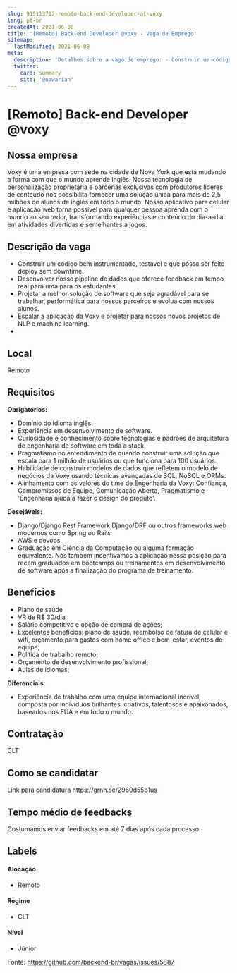 ```yaml
---
slug: 915113712-remoto-back-end-developer-at-voxy
lang: pt-br
createdAt: 2021-06-08
title: '[Remoto] Back-end Developer @voxy - Vaga de Emprego'
sitemap:
  lastModified: 2021-06-08
meta:
  description: 'Detalhes sobre a vaga de emprego: - Construir um código bem instrumentado, testável e que possa ser feito deploy sem downtime. - Desenvolver nosso pipeline de dados que oferece feedback em tempo real para uma para os estudantes. - Projetar a melhor solução de software que seja agradável para se trabalhar, performática para nossos parceiros e evolua com nossos alunos. - Escalar a aplicação da Voxy e projetar para nossos novos projetos de NLP e machine learning. -'
  twitter:
    card: summary
    site: '@nawarian'
---
```


# [Remoto] Back-end Developer @voxy

## Nossa empresa

Voxy é uma empresa com sede na cidade de Nova York que está mudando a forma com que o mundo aprende inglês. Nossa tecnologia de personalização proprietária e parcerias exclusivas com produtores líderes de conteúdo nos possibilita fornecer uma solução única para mais de 2,5 milhões de alunos de inglês em todo o mundo. Nosso aplicativo para celular e aplicação web torna possível para qualquer pessoa aprenda com o mundo ao seu redor, transformando experiências e conteúdo do dia-a-dia em atividades divertidas e semelhantes a jogos.


## Descrição da vaga

- Construir um código bem instrumentado, testável e que possa ser feito deploy sem downtime.
- Desenvolver nosso pipeline de dados que oferece feedback em tempo real para uma para os estudantes.
- Projetar a melhor solução de software que seja agradável para se trabalhar, performática para nossos parceiros e evolua com nossos alunos.
- Escalar a aplicação da Voxy e projetar para nossos novos projetos de NLP e machine learning.
- 

## Local

Remoto

## Requisitos

**Obrigatórios:**

- Domínio do idioma inglês.
- Experiência em desenvolvimento de software. 
- Curiosidade e conhecimento sobre tecnologias e padrões de arquitetura de engenharia de software em toda a stack.
- Pragmatismo no entendimento de quando construir uma solução que escala para 1 milhão de usuários ou que funciona para 100 usuários.
- Habilidade de construir modelos de dados que refletem o modelo de negócios da Voxy usando técnicas avançadas de SQL, NoSQL e ORMs.
- Alinhamento com os valores do time de Engenharia da Voxy: Confiança, Compromissos de Equipe, Comunicação Aberta, Pragmatismo e 'Engenharia ajuda a fazer o design do produto'. 

**Desejáveis:**

- Django/Django Rest Framework Django/DRF ou outros frameworks web modernos como Spring ou Rails
- AWS e devops
- Graduação em Ciência da Computação ou alguma formação equivalente. Nós também incentivamos a aplicação nessa posição para recém graduados em bootcamps ou treinamentos em desenvolvimento de software após a finalização do programa de treinamento.

## Benefícios

- Plano de saúde
- VR de R$ 30/dia
- Salário competitivo e opção de compra de ações;
- Excelentes benefícios: plano de saúde, reembolso de fatura de celular e wifi, orçamento para gastos com home office e bem-estar, eventos de equipe;
- Política de trabalho remoto;
- Orçamento de desenvolvimento profissional;
- Aulas de idiomas;

**Diferenciais:**
- Experiência de trabalho com uma equipe internacional incrível, composta por indivíduos brilhantes, criativos, talentosos e apaixonados, baseados nos EUA e em todo o mundo.

## Contratação

CLT

## Como se candidatar

Link para candidatura https://grnh.se/2960d55b1us

## Tempo médio de feedbacks

Costumamos enviar feedbacks em até 7 dias após cada processo.

## Labels

#### Alocação
- Remoto

#### Regime
- CLT

#### Nível
- Júnior




Fonte: https://github.com/backend-br/vagas/issues/5887